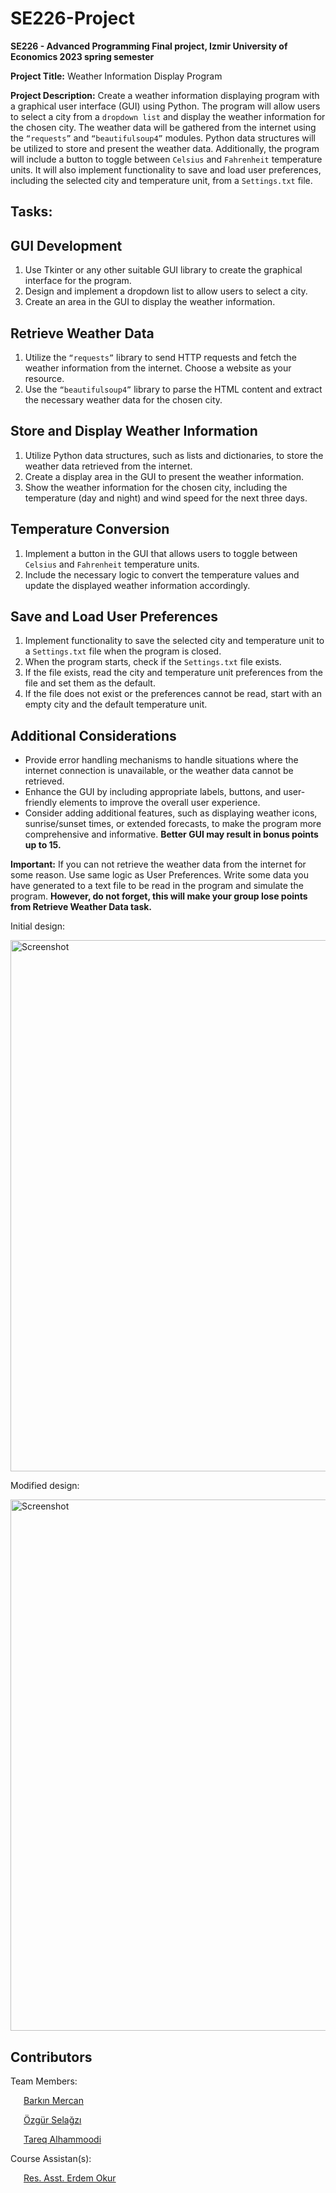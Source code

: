 # SE226-Project
<b>SE226 - Advanced Programming Final project, Izmir University of Economics 2023 spring semester</b>

<b>Project Title:</b> Weather Information Display Program

<b>Project Description:</b> Create a weather information displaying program with a graphical user interface (GUI) using Python. The program will allow users to select a city from a `dropdown list` and display the weather information for the chosen city. The weather data will be gathered from the internet using the `“requests”` and `“beautifulsoup4”` modules. Python data structures will be utilized to store and present the weather data. Additionally, the program will include a button to toggle between `Celsius` and `Fahrenheit` temperature units. It will also implement functionality to save and load user preferences, including the selected city and temperature unit, from a `Settings.txt` file.

## Tasks:
## GUI Development
1. Use Tkinter or any other suitable GUI library to create the graphical interface for the program.
2. Design and implement a dropdown list to allow users to select a city.
3. Create an area in the GUI to display the weather information.

## Retrieve Weather Data
1. Utilize the `“requests”` library to send HTTP requests and fetch the weather information from the internet. Choose a website as your resource.
2. Use the `“beautifulsoup4”` library to parse the HTML content and extract the necessary weather data for the chosen city.

## Store and Display Weather Information
1. Utilize Python data structures, such as lists and dictionaries, to store the weather data retrieved from the internet.
2. Create a display area in the GUI to present the weather information.
3. Show the weather information for the chosen city, including the temperature (day and night) and wind speed for the next three days.

## Temperature Conversion
1. Implement a button in the GUI that allows users to toggle between `Celsius` and `Fahrenheit` temperature units.
2. Include the necessary logic to convert the temperature values and update the displayed weather information accordingly.

## Save and Load User Preferences
1. Implement functionality to save the selected city and temperature unit to a `Settings.txt` file when the program is closed.
2. When the program starts, check if the `Settings.txt` file exists.
3. If the file exists, read the city and temperature unit preferences from the file and set them
as the default.
4. If the file does not exist or the preferences cannot be read, start with an empty city and
the default temperature unit.

## Additional Considerations
- Provide error handling mechanisms to handle situations where the internet connection is unavailable, or the weather data cannot be retrieved.
- Enhance the GUI by including appropriate labels, buttons, and user-friendly elements to improve the overall user experience.
- Consider adding additional features, such as displaying weather icons, sunrise/sunset times, or extended forecasts, to make the program more comprehensive and informative. <b>Better GUI may result in bonus points up to 15.</b>

<b>Important:</b> If you can not retrieve the weather data from the internet for some reason. Use same logic as User Preferences. Write some data you have generated to a text file to be read in the program and simulate the program. <b>However, do not forget, this will make your group lose points from Retrieve Weather Data task.</b>

Initial design: 

<img width="850" alt="Screenshot" src="https://github.com/tareqalhammoodi/SE226-Project/assets/44919941/359351f8-7f40-4d6b-988b-b46aad19b4cf">

Modified design: 

<img width="850" alt="Screenshot" src="https://github.com/tareqalhammoodi/SE226-Project/assets/44919941/9658f418-bed1-499c-bea8-f111f2928f67">

## Contributors
Team Members:

&ensp;&ensp;&ensp;[Barkın Mercan](https://github.com/Barkinmercann)

&ensp;&ensp;&ensp;[Özgür Selağzı](https://github.com/ozgursselagzi)

&ensp;&ensp;&ensp;[Tareq Alhammoodi](https://www.linkedin.com/in/tareq-alhammoodi-290519183/)

Course Assistan(s):

&ensp;&ensp;&ensp;[Res. Asst. Erdem Okur](https://people.ieu.edu.tr/en/erdemokur/main)
